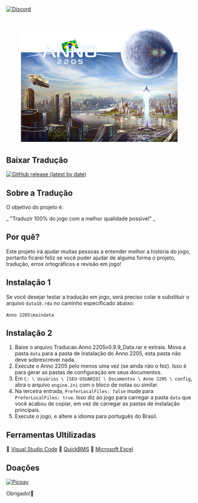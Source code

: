 [![Discord](https://img.shields.io/discord/805968042738712608?color=blueviolet&label=Discord&style=for-the-badge)](https://discord.gg/5ByWTzFFcj)

<h1 align="center"><figure>
  <img src="Anno_2205.PNG">
</figure></h1>

## Baixar Tradução

[![GitHub release (latest by date)](https://img.shields.io/github/v/release/JUNIORGBJ/Anno_2205_PT-BR?label=Lan%C3%A7amento&style=for-the-badge)](https://github.com/JUNIORGBJ/Anno_2205_PT-BR/releases/latest)


## Sobre a Tradução

O objetivo do projeto é:

_ "Traduzir 100% do jogo com a melhor qualidade possível" _

## Por quê?

Este projeto irá ajudar muitas pessoas a entender melhor a história do jogo, portanto ficarei feliz se você puder ajudar de alguma forma o projeto, tradução, erros ortográficos e revisão em jogo!

## Instalação 1

Se você desejar testar a tradução em jogo, será preciso colar e substituir o arquivo ```data18.rda``` no caminho especificado abaixo:

```Anno 2205\maindata```

## Instalação 2

1. Baixe o arquivo Traducao.Anno.2205v0.9.9_Data.rar e extraia. Mova a pasta ```data``` para a pasta de instalação do Anno 2205, esta pasta não deve sobrescrever nada.
2. Execute o Anno 2205 pelo menos uma vez (se ainda não o fez). Isso é para gerar as pastas de configuração em seus documentos.
3. Em ```C: \ Usuários \ [SEU-USUARIO] \ Documentos \ Anno 2205 \ config```, abra o arquivo ```engine.ini``` com o bloco de notas ou similar.
4. Na terceira entrada, ```PreferLocalFiles: false``` mude para ```PreferLocalFiles: true```. Isso diz ao jogo para carregar a pasta ```data``` que você acabou de copiar, em vez de carregar as pastas de instalação principais.
5. Execute o jogo, e altere a idioma para português do Brasil.


## Ferramentas Ultilizadas

:link: [Visual Studio Code](https://code.visualstudio.com)
:link: [QuickBMS](http://aluigi.altervista.org/quickbms.htm)
:link: [Microsoft Excel](https://www.microsoft.com/pt-br/microsoft-365/excel)

## Doações

[![Picpay](https://i.ibb.co/cYcsCnZ/hhhh.png)](https://picpay.me/gilsongbj)

Obrigado!:wave:
